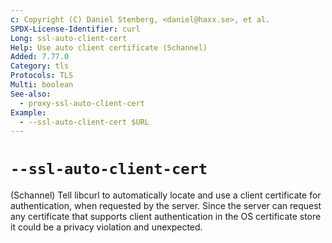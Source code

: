 ```yaml
---
c: Copyright (C) Daniel Stenberg, <daniel@haxx.se>, et al.
SPDX-License-Identifier: curl
Long: ssl-auto-client-cert
Help: Use auto client certificate (Schannel)
Added: 7.77.0
Category: tls
Protocols: TLS
Multi: boolean
See-also:
  - proxy-ssl-auto-client-cert
Example:
  - --ssl-auto-client-cert $URL
---
```


# `--ssl-auto-client-cert`

(Schannel) Tell libcurl to automatically locate and use a client certificate
for authentication, when requested by the server. Since the server can request
any certificate that supports client authentication in the OS certificate
store it could be a privacy violation and unexpected.

